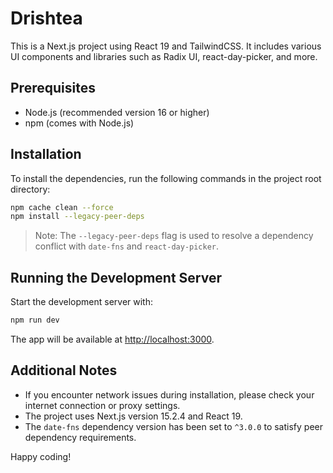 # Drishtea

This is a Next.js project using React 19 and TailwindCSS. It includes various UI components and libraries such as Radix UI, react-day-picker, and more.

## Prerequisites

- Node.js (recommended version 16 or higher)
- npm (comes with Node.js)

## Installation

To install the dependencies, run the following commands in the project root directory:

```bash
npm cache clean --force
npm install --legacy-peer-deps
```

> Note: The `--legacy-peer-deps` flag is used to resolve a dependency conflict with `date-fns` and `react-day-picker`.

## Running the Development Server

Start the development server with:

```bash
npm run dev
```

The app will be available at [http://localhost:3000](http://localhost:3000).

## Additional Notes

- If you encounter network issues during installation, please check your internet connection or proxy settings.
- The project uses Next.js version 15.2.4 and React 19.
- The `date-fns` dependency version has been set to `^3.0.0` to satisfy peer dependency requirements.

Happy coding!
